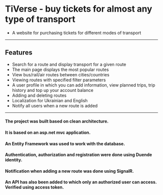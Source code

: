 # TiVerse - buy tickets for almost any type of transport
* A website for purchasing tickets for different modes of transport
___

## Features
* Search for a route and display transport for a given route
* The main page displays the most popular routes
* View bus/rail/air routes between cities/countries
* Viewing routes with specified filter parameters
* A user profile in which you can add information, view planned trips, trip history and top up your account balance
* Adding and deleting routes
* Localization for Ukrainian and English
* Notify all users when a new route is added

___

#### The project was built based on clean architecture. 
#### It is based on an asp.net mvc application.
#### An Entity Framework was used to work with the database.
#### Authentication, authorization and registration were done using Duende identity.
#### Notification when adding a new route was done using SignalR.
#### An API has also been added to which only an authorized user can access. Verified using access token.
